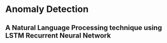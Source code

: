 # Anomaly Detection

## A Natural Language Processing technique using LSTM Recurrent Neural Network
